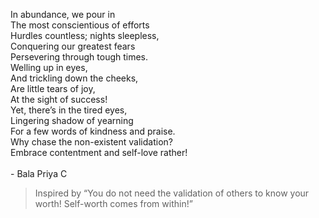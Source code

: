 In abundance, we pour in <br>
The most conscientious of efforts<br>
Hurdles countless; nights sleepless,<br>
Conquering our greatest fears<br>
Persevering through tough times.<br>
Welling up in eyes,<br>
And trickling down the cheeks,<br>
Are little tears of joy,<br>
At the sight of success!<br>
Yet, there’s in the tired eyes,<br>
Lingering shadow of yearning<br>
For a few words of kindness and praise.<br>
Why chase the non-existent validation?<br>
Embrace contentment and self-love rather!<br>
<br>
\- Bala Priya C
> Inspired by “You do not need the validation of others to know your worth! Self-worth comes from within!”
